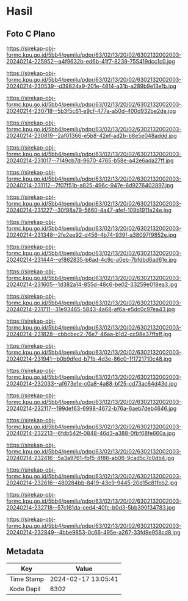 # Hasil

## Foto C Plano

https://sirekap-obj-formc.kpu.go.id/5bb4/pemilu/pdpr/63/02/13/20/02/6302132002003-20240214-225952--a4f9632b-ed6b-41f7-8239-755419dcc1c0.jpg

https://sirekap-obj-formc.kpu.go.id/5bb4/pemilu/pdpr/63/02/13/20/02/6302132002003-20240214-230539--d39824a9-201e-4814-a31b-a289b9e13e1b.jpg

https://sirekap-obj-formc.kpu.go.id/5bb4/pemilu/pdpr/63/02/13/20/02/6302132002003-20240214-230718--5b3f5c61-e9cf-477a-a50d-400d932be2de.jpg

https://sirekap-obj-formc.kpu.go.id/5bb4/pemilu/pdpr/63/02/13/20/02/6302132002003-20240214-230819--2af01366-e5b8-42ef-ad2b-b8e5e048addd.jpg

https://sirekap-obj-formc.kpu.go.id/5bb4/pemilu/pdpr/63/02/13/20/02/6302132002003-20240214-231017--7149cb7d-9670-4765-b58e-a42e6ada27ff.jpg

https://sirekap-obj-formc.kpu.go.id/5bb4/pemilu/pdpr/63/02/13/20/02/6302132002003-20240214-231112--7f07f51b-a825-496c-947e-6d9276402897.jpg

https://sirekap-obj-formc.kpu.go.id/5bb4/pemilu/pdpr/63/02/13/20/02/6302132002003-20240214-231227--30f98a79-5660-4a47-afef-109b1911a24e.jpg

https://sirekap-obj-formc.kpu.go.id/5bb4/pemilu/pdpr/63/02/13/20/02/6302132002003-20240214-231348--2fe2ee92-d456-4b74-939f-a38097f9852e.jpg

https://sirekap-obj-formc.kpu.go.id/5bb4/pemilu/pdpr/63/02/13/20/02/6302132002003-20240214-231444--ef862835-b6ad-4c9c-a0eb-7bfdbd6ad61e.jpg

https://sirekap-obj-formc.kpu.go.id/5bb4/pemilu/pdpr/63/02/13/20/02/6302132002003-20240214-231605--1d382a14-855d-48c6-be02-33259e018ea3.jpg

https://sirekap-obj-formc.kpu.go.id/5bb4/pemilu/pdpr/63/02/13/20/02/6302132002003-20240214-231711--31e93465-5843-4a68-af6a-e5dc0c97ea43.jpg

https://sirekap-obj-formc.kpu.go.id/5bb4/pemilu/pdpr/63/02/13/20/02/6302132002003-20240214-231828--cbbcbec2-76e7-46aa-b1d2-cc98e37ffaff.jpg

https://sirekap-obj-formc.kpu.go.id/5bb4/pemilu/pdpr/63/02/13/20/02/6302132002003-20240214-231941--b0b9dfed-b71b-4d3e-86c0-1f1721710c48.jpg

https://sirekap-obj-formc.kpu.go.id/5bb4/pemilu/pdpr/63/02/13/20/02/6302132002003-20240214-232033--af673e1e-c0a8-4a88-bf25-cd73ac64d43d.jpg

https://sirekap-obj-formc.kpu.go.id/5bb4/pemilu/pdpr/63/02/13/20/02/6302132002003-20240214-232117--199def63-6998-4672-b76a-6aeb7deb4646.jpg

https://sirekap-obj-formc.kpu.go.id/5bb4/pemilu/pdpr/63/02/13/20/02/6302132002003-20240214-232213--6fdb542f-0848-46d3-a388-0fbf68fe660a.jpg

https://sirekap-obj-formc.kpu.go.id/5bb4/pemilu/pdpr/63/02/13/20/02/6302132002003-20240214-232416--5a3a9761-fbf5-4f86-ab06-9cad5c7c0db4.jpg

https://sirekap-obj-formc.kpu.go.id/5bb4/pemilu/pdpr/63/02/13/20/02/6302132002003-20240214-232616--480284bb-8419-43e9-9445-20d15c81feb2.jpg

https://sirekap-obj-formc.kpu.go.id/5bb4/pemilu/pdpr/63/02/13/20/02/6302132002003-20240214-232718--57c161da-ced4-40fc-b0d3-5bb390f34783.jpg

https://sirekap-obj-formc.kpu.go.id/5bb4/pemilu/pdpr/63/02/13/20/02/6302132002003-20240214-232849--4bbe9853-0c66-495e-a267-33fd9e958cd8.jpg


## Metadata

| Key        | Value               |
| ---------- | ------------------- |
| Time Stamp | 2024-02-17 13:05:41 |
| Kode Dapil | 6302                |



